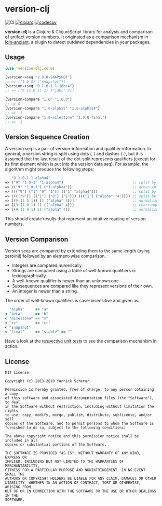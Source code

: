 # version-clj

![CI](https://github.com/xsc/version-clj/workflows/CI/badge.svg?branch=master)
[![clojars](https://img.shields.io/clojars/v/version-clj.svg)](https://clojars.org/version-clj)
[![codecov](https://codecov.io/gh/xsc/version-clj/branch/master/graph/badge.svg?token=xmrXrhA6Z7)](https://codecov.io/gh/xsc/version-clj)

__version-clj__ is a Clojure &amp; ClojureScript library for analysis and
comparison of artifact version numbers. It originated as a comparison mechanism
in [lein-ancient][], a plugin to detect outdated dependencies in your packages.

[lein-ancient]: https://github.com/xsc/lein-ancient

## Usage

```clojure
(use 'version-clj.core)

(version->seq "1.0.0-SNAPSHOT")
;; => [(1 0 0) ("snapshot")]
(version->seq "9.1-0-1.1-jdbc4")
;; => [(9 (1 0 1) 1) ("jdbc" 4)]

(version-compare "1.0" "1.0.0")
;; => 0
(version-compare "1.0-alpha5" "1.0-alpha14")
;; => -1
(version-compare "1.0-milestone" "1.0.0-final")
;; => -1
```

## Version Sequence Creation

A version seq is a pair of version-information and qualifier-information. In
general, a version string is split using dots (`.`) and dashes (`-`), but it is
assumed that the last result of the dot-split represents qualifiers (except for
its first element which is put into the version data seq). For example, the
algorithm might produce the following steps:

```clojure
   "9.1-0-1.1-alpha4"
=> ("9" "1-0-1" "1-alpha4")                                ;; split by dots
=> (("9" "1-0-1") ("1-alpha4"))                            ;; group into version/qualifier data
=> ((("9") ("1" "0" "1")) (("1" "alpha4")))                ;; split by dashes
=> (((("9")) (("1") ("0") ("1"))) ((("1") ("alpha" "4")))) ;; split by letter/integer changes
=> [(9 (1 0 1)) (1 ("alpha" 4))]                           ;; normalize
=> [(9 (1 0 1) 1) (("alpha" 4))]                           ;; rearrange remaining version data
=> [(9 (1 0 1) 1) ("alpha" 4)]                             ;; normalize qualifiers again
```

This should create results that represent an intuitive reading of version
numbers.

## Version Comparison

Version seqs are compared by extending them to the same length (using zero/nil)
followed by an element-wise comparison.

- Integers are compared numerically.
- Strings are compared using a table of well-known qualifiers or lexicographically.
- A well-known qualifier is newer than an unknown one.
- Subsequences are compared like they represent versions of their own.
- An integer is newer than a string.

The order of well-known qualifiers is case-insensitive and given as:

```clojure
  "alpha"     == "a"
< "beta"      == "b"
< "milestone" == "m"
< "rc"        == "cr"
< "snapshot"
< "final"     == "stable" == ""
```

Have a look at the [respective unit tests][compare-test] to see the comparison
mechanism in action.

[compare-test]: https://github.com/xsc/version-clj/blob/master/test/version_clj/compare_test.cljc

## License

```
MIT License

Copyright (c) 2013-2020 Yannick Scherer

Permission is hereby granted, free of charge, to any person obtaining a copy
of this software and associated documentation files (the "Software"), to deal
in the Software without restriction, including without limitation the rights
to use, copy, modify, merge, publish, distribute, sublicense, and/or sell
copies of the Software, and to permit persons to whom the Software is
furnished to do so, subject to the following conditions:

The above copyright notice and this permission notice shall be included in all
copies or substantial portions of the Software.

THE SOFTWARE IS PROVIDED "AS IS", WITHOUT WARRANTY OF ANY KIND, EXPRESS OR
IMPLIED, INCLUDING BUT NOT LIMITED TO THE WARRANTIES OF MERCHANTABILITY,
FITNESS FOR A PARTICULAR PURPOSE AND NONINFRINGEMENT. IN NO EVENT SHALL THE
AUTHORS OR COPYRIGHT HOLDERS BE LIABLE FOR ANY CLAIM, DAMAGES OR OTHER
LIABILITY, WHETHER IN AN ACTION OF CONTRACT, TORT OR OTHERWISE, ARISING FROM,
OUT OF OR IN CONNECTION WITH THE SOFTWARE OR THE USE OR OTHER DEALINGS IN THE
SOFTWARE.
```
